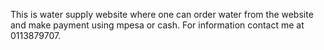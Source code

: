 This is water supply website where one can order water from the website and make payment using mpesa or cash. For information  contact  me at 0113879707. 
